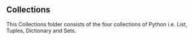 ## Collections

This Collections folder consists of the four collections of Python i.e. List, Tuples, Dictionary and Sets.
